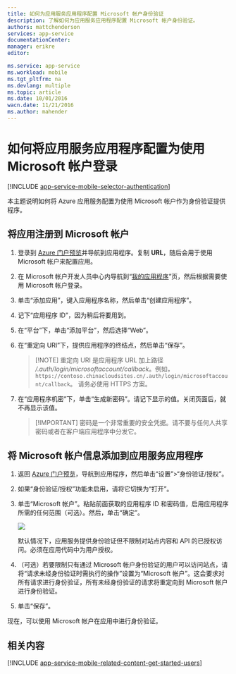 ```yaml
---
title: 如何为应用服务应用程序配置 Microsoft 帐户身份验证
description: 了解如何为应用服务应用程序配置 Microsoft 帐户身份验证。
authors: mattchenderson
services: app-service
documentationCenter: 
manager: erikre
editor: 

ms.service: app-service
ms.workload: mobile
ms.tgt_pltfrm: na
ms.devlang: multiple
ms.topic: article
ms.date: 10/01/2016
wacn.date: 11/21/2016
ms.author: mahender
---
```


# 如何将应用服务应用程序配置为使用 Microsoft 帐户登录

[!INCLUDE [app-service-mobile-selector-authentication](../../includes/app-service-mobile-selector-authentication.md)]

本主题说明如何将 Azure 应用服务配置为使用 Microsoft 帐户作为身份验证提供程序。

## <a name="register-microsoft-account"></a>将应用注册到 Microsoft 帐户

1. 登录到 [Azure 门户预览]并导航到应用程序。复制 **URL**，随后会用于使用 Microsoft 帐户来配置应用。

2. 在 Microsoft 帐户开发人员中心内导航到“[我的应用程序]”页，然后根据需要使用 Microsoft 帐户登录。

3. 单击“添加应用”，键入应用程序名称，然后单击“创建应用程序”。

4. 记下“应用程序 ID”，因为稍后将要用到。

5. 在“平台”下，单击“添加平台”，然后选择“Web”。

6. 在“重定向 URI”下，提供应用程序的终结点，然后单击“保存”。
 
	>[!NOTE] 重定向 URI 是应用程序 URL 加上路径 _/.auth/login/microsoftaccount/callback_。例如，`https://contoso.chinacloudsites.cn/.auth/login/microsoftaccount/callback`。
	>请务必使用 HTTPS 方案。

7. 在“应用程序机密”下，单击“生成新密码”。请记下显示的值。关闭页面后，就不再显示该值。

    > [!IMPORTANT] 密码是一个非常重要的安全凭据。请不要与任何人共享密码或者在客户端应用程序中分发它。

## <a name="secrets"></a>将 Microsoft 帐户信息添加到应用服务应用程序

1. 返回 [Azure 门户预览]，导航到应用程序，然后单击“设置”>“身份验证/授权”。

2. 如果“身份验证/授权”功能未启用，请将它切换为“打开”。

3. 单击“Microsoft 帐户”。粘贴前面获取的应用程序 ID 和密码值，启用应用程序所需的任何范围（可选）。然后，单击“确定”。

    ![][1]

	默认情况下，应用服务提供身份验证但不限制对站点内容和 API 的已授权访问。必须在应用代码中为用户授权。

4. （可选）若要限制只有通过 Microsoft 帐户身份验证的用户可以访问站点，请将“请求未经身份验证时需执行的操作”设置为“Microsoft 帐户”。这会要求对所有请求进行身份验证，所有未经身份验证的请求将重定向到 Microsoft 帐户进行身份验证。

5. 单击“保存”。

现在，可以使用 Microsoft 帐户在应用中进行身份验证。

## <a name="related-content"></a>相关内容

[!INCLUDE [app-service-mobile-related-content-get-started-users](../../includes/app-service-mobile-related-content-get-started-users.md)]

<!-- Images. -->

[0]: ./media/app-service-mobile-how-to-configure-microsoft-authentication/app-service-microsoftaccount-redirect.png
[1]: ./media/app-service-mobile-how-to-configure-microsoft-authentication/mobile-app-microsoftaccount-settings.png

<!-- URLs. -->

[我的应用程序]: http://go.microsoft.com/fwlink/p/?LinkId=262039
[Azure 门户预览]: https://portal.azure.cn/

<!---HONumber=Mooncake_0919_2016-->